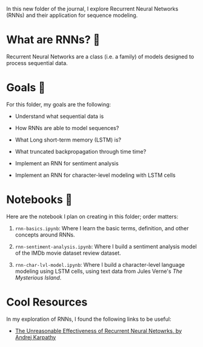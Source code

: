 In this new folder of the journal, I explore Recurrent Neural Networks (RNNs) and their application for sequence modeling.

# What are RNNs? 💭

Recurrent Neural Networks are a class (i.e. a family) of models designed to process sequential data.

# Goals 🎯

For this folder, my goals are the following:

- Understand what sequential data is

- How RNNs are able to model sequences?

- What Long short-term memory (LSTM) is?

- What truncated backpropagation through time time?

- Implement an RNN for sentiment analysis

- Implement an RNN for character-level modeling with LSTM cells

# Notebooks 📓

Here are the notebook I plan on creating in this folder; order matters:

1. `rnn-basics.ipynb`: Where I learn the basic terms, definition, and other concepts around RNNs.

2. `rnn-sentiment-analysis.ipynb`: Where I build a sentiment analysis model of the IMDb movie dataset review dataset.

3. `rnn-char-lvl-model.ipynb`: Where I build a character-level language modeling using LSTM cells, using text data from Jules Verne's *The Mysterious Island*.

# Cool Resources

In my exploration of RNNs, I found the following links to be useful:

- [The Unreasonable Effectiveness of Recurrent Neural Netowrks, by Andrej Karpathy](http://karpathy.github.io/2015/05/21/rnn-effectiveness/)
